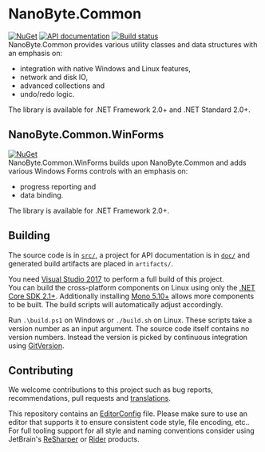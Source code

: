 # NanoByte.Common

[![NuGet](https://img.shields.io/nuget/v/NanoByte.Common.svg)](https://www.nuget.org/packages/NanoByte.Common/)
[![API documentation](https://img.shields.io/badge/api-docs-orange.svg)](https://common.nano-byte.net/)
[![Build status](https://img.shields.io/appveyor/ci/nano-byte/common.svg)](https://ci.appveyor.com/project/nano-byte/common)  
NanoByte.Common provides various utility classes and data structures with an emphasis on:

- integration with native Windows and Linux features,
- network and disk IO,
- advanced collections and
- undo/redo logic.

The library is available for .NET Framework 2.0+ and .NET Standard 2.0+.

## NanoByte.Common.WinForms

[![NuGet](https://img.shields.io/nuget/v/NanoByte.Common.WinForms.svg)](https://www.nuget.org/packages/NanoByte.Common.WinForms/)  
NanoByte.Common.WinForms builds upon NanoByte.Common and adds various Windows Forms controls with an emphasis on:

- progress reporting and
- data binding.

The library is available for .NET Framework 2.0+.

## Building

The source code is in [`src/`](src/), a project for API documentation is in [`doc/`](doc/) and generated build artifacts are placed in `artifacts/`.

You need [Visual Studio 2017](https://www.visualstudio.com/downloads/) to perform a full build of this project.  
You can build the cross-platform components on Linux using only the [.NET Core SDK 2.1+](https://www.microsoft.com/net/download). Additionally installing [Mono 5.10+](https://www.mono-project.com/download/stable/) allows more components to be built. The build scripts will automatically adjust accordingly.

Run `.\build.ps1` on Windows or `./build.sh` on Linux. These scripts take a version number as an input argument. The source code itself contains no version numbers. Instead the version is picked by continuous integration using [GitVersion](http://gitversion.readthedocs.io/).

## Contributing

We welcome contributions to this project such as bug reports, recommendations, pull requests and [translations](https://www.transifex.com/eicher/0install-win/).

This repository contains an [EditorConfig](http://editorconfig.org/) file. Please make sure to use an editor that supports it to ensure consistent code style, file encoding, etc.. For full tooling support for all style and naming conventions consider using JetBrain's [ReSharper](https://www.jetbrains.com/resharper/) or [Rider](https://www.jetbrains.com/rider/) products.
